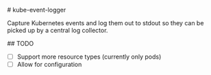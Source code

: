 # kube-event-logger

Capture Kubernetes events and log them out to stdout so they can be picked up by a central log collector.

## TODO

- [ ] Support more resource types (currently only pods)
- [ ] Allow for configuration
